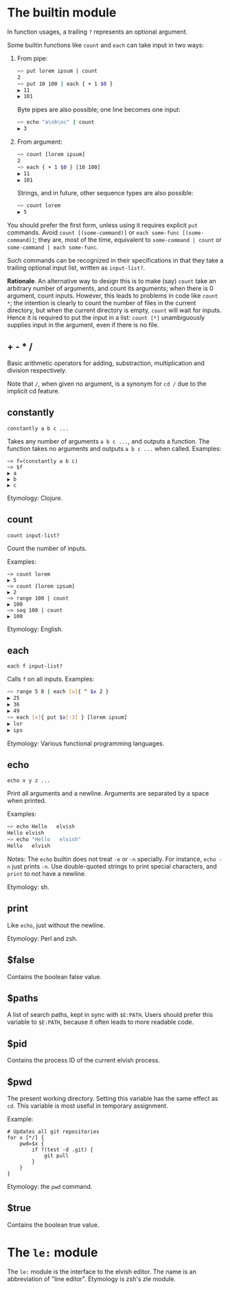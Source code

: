 <!-- toc number-sections -->

# The builtin module

In function usages, a trailing `?` represents an optional argument.

Some builtin functions like `count` and `each` can take input in two ways:

1. From pipe:

    ```sh
    ~> put lorem ipsum | count
    2
    ~> put 10 100 | each { + 1 $0 }
    ▶ 11
    ▶ 101
    ```

    Byte pipes are also possible; one line becomes one input:

    ```sh
    ~> echo "a\nb\nc" | count
    ▶ 3
    ```

1. From argument:

    ```sh
    ~> count [lorem ipsum]
    2
    ~> each { + 1 $0 } [10 100]
    ▶ 11
    ▶ 101
    ```

    Strings, and in future, other sequence types are also possible:

    ```sh
    ~> count lorem
    ▶ 5
    ```

You should prefer the first form, unless using it requires explicit `put` commands. Avoid `count [(some-command)]` or `each some-func [(some-command)]`; they are, most of the time, equivalent to `some-command | count` or `some-command | each some-func`.

Such commands can be recognized in their specifications in that they take a trailing optional input list, written as `input-list?`.

**Rationale**. An alternative way to design this is to make (say) `count` take an arbitrary number of arguments, and count its arguments; when there is 0 argument, count inputs. However, this leads to problems in code like `count *`; the intention is clearly to count the number of files in the current directory, but when the current directory is empty, `count` will wait for inputs. Hence it is required to put the input in a list: `count [*]` unambiguously supplies input in the argument, even if there is no file.

## + - * /

Basic arithmetic operators for adding, substraction, multiplication and
division respectively.

Note that `/`, when given no argument, is a synonym for `cd /` due to the
implicit cd feature.

## constantly

```
constantly a b c ...
```

Takes any number of arguments `a b c ...`, and outputs a function. The function takes no arguments and outputs `a b c ...` when called. Examples:

```
~> f=(constantly a b c)
~> $f
▶ a
▶ b
▶ c
```

Etymology: Clojure.

## count

```
count input-list?
```

Count the number of inputs.

Examples:

```
~> count lorem
▶ 5
~> count [lorem ipsum]
▶ 2
~> range 100 | count
▶ 100
~> seq 100 | count
▶ 100
```

Etymology: English.

## each

```
each f input-list?
```

Calls `f` on all inputs. Examples:

```sh
~> range 5 8 | each [x]{ ^ $x 2 }
▶ 25
▶ 36
▶ 49
~> each [x]{ put $x[:3] } [lorem ipsum]
▶ lor
▶ ips
```

Etymology: Various functional programming languages.

## echo

```
echo x y z ...
```

Print all arguments and a newline. Arguments are separated by a space when printed.

Examples:

```sh
~> echo Hello   elvish
Hello elvish
~> echo "Hello   elvish"
Hello   elvish
```

Notes: The `echo` builtin does not treat `-e` or `-n` specially. For instance, `echo -n` just prints `-n`. Use double-quoted strings to print special characters, and `print` to not have a newline.

Etymology: sh.

## print

Like `echo`, just without the newline.

Etymology: Perl and zsh.

## $false

Contains the boolean false value.

## $paths

A list of search paths, kept in sync with `$E:PATH`. Users should prefer this
variable to `$E:PATH`, because it often leads to more readable code.

## $pid

Contains the process ID of the current elvish process.

## $pwd

The present working directory. Setting this variable has the same effect as
`cd`. This variable is most useful in temporary assignment.

Example:

```elvish
# Updates all git repositories
for x [*/] {
    pwd=$x {
        if ?(test -d .git) {
            git pull
        }
    }
}
```

Etymology: the `pwd` command.

## $true

Contains the boolean true value.

# The `le:` module

The `le:` module is the interface to the elvish editor. The name is an
abbreviation of "line editor". Etymology is zsh's zle module.
